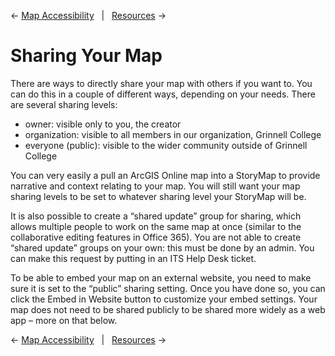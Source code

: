 ← [Map Accessibility](03-map-accessibility.md)&nbsp;&nbsp;&nbsp;|&nbsp;&nbsp;&nbsp;[Resources](05-resources.md) →

# Sharing Your Map
There are ways to directly share your map with others if you want to. You can do this in a couple of different ways, depending on your needs. There are several sharing levels:
* owner: visible only to you, the creator
* organization: visible to all members in our organization, Grinnell College
* everyone (public): visible to the wider community outside of Grinnell College

You can very easily a pull an ArcGIS Online map into a StoryMap to provide narrative and context relating to your map. You will still want your map sharing levels to be set to whatever sharing level your StoryMap will be.

It is also possible to create a “shared update” group for sharing, which allows multiple people to work on the same map at once (similar to the collaborative editing features in Office 365). You are not able to create “shared update” groups on your own: this must be done by an admin. You can make this request by putting in an ITS Help Desk ticket.

To be able to embed your map on an external website, you need to make sure it is set to the “public” sharing setting. Once you have done so, you can click the Embed in Website button to customize your embed settings. Your map does not need to be shared publicly to be shared more widely as a web app – more on that below.

← [Map Accessibility](03-map-accessibility.md)&nbsp;&nbsp;&nbsp;|&nbsp;&nbsp;&nbsp;[Resources](05-resources.md) →

